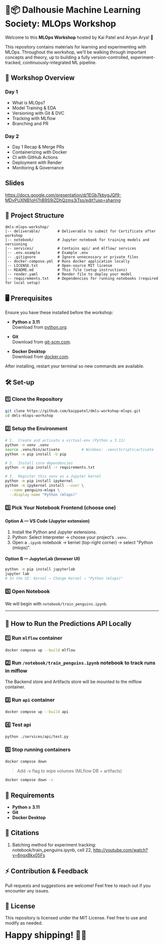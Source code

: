 # **🐧📦 Dalhousie Machine Learning Society: MLOps Workshop**

Welcome to this **MLOps Workshop** hosted by Kai Patel and Aryan Arya! 🚀

This repository contains materials for learning and experimenting with MLOps.
Throughout the workshop, we'll be walking through important concepts and theory,
up to building a fully version-controlled, experiment-tracked, continuously-integrated ML pipeline.

## **📌 Workshop Overview**

### **Day 1**

- What is MLOps?
- Model Training & EDA
- Versioning with Git & DVC
- Tracking with MLflow
- Branching and PR

### **Day 2**

- Day 1 Recap & Merge PRs
- Containerizing with Docker
- CI with GitHub Actions
- Deployment with Render
- Monitoring & Governance

## **Slides**

https://docs.google.com/presentation/d/1EGb7kbygJQf9-MDvPUXNB1oH7hB9S9iZDhQzms3iTss/edit?usp=sharing

## **📂 Project Structure**

```
dmls-mlops-workshop/
│-- deliverable/        # Deliverable to submit for Certificate after workshop
│-- notebook/           # Jupyter notebook for training models and versioning
│-- services/           # Contains api/ and mlflow/ services
│-- .env.example        # Example .env
│-- .gitignore          # Ignore unnecessary or private files
│-- docker-compose.yml  # Runs docker application locally
│-- LICENSE.txt         # Open-source MIT license
│-- README.md           # This file (setup instructions)
│-- render.yaml         # Render file to deploy your model
│-- requirements.txt    # Dependencies for running notebooks (required for local setup)
```

## **🖥️ Prerequisites**

Ensure you have these installed before the workshop:

- **Python ≥ 3.11**  
  Download from [python.org](https://www.python.org/downloads).

- **Git**  
  Download from [git-scm.com](https://git-scm.com/downloads).

- **Docker Desktop**  
  Download from [docker.com](https://docs.docker.com/get-started/get-docker).

After installing, restart your terminal so new commands are available.

## **🛠️ Set‑up**

### **1️⃣ Clone the Repository**

```bash
git clone https://github.com/kaippatel/dmls-workshop-mlops.git
cd dmls-mlops-workshop
```

### **2️⃣ Setup the Environment**

```bash
# 1.  Create and activate a virtual-env (Python ≥ 3.11)
python -m venv .venv
source .venv/bin/activate          # Windows: .venv\Scripts\activate
python -m pip install -U pip

# 2.  Install core dependencies
python -m pip install -r requirements.txt

# 3.  Register this venv as a Jupyter kernel
python -m pip install ipykernel
python -m ipykernel install --user \
  --name penguins-mlops \
  --display-name "Python (mlops)"
```

### **3️⃣ Pick Your Notebook Frontend (choose one)**

#### **Option A — VS Code (Jupyter extension)**

1. Install the Python and Jupyter extensions.
2. Python: Select Interpreter → choose your project’s `.venv`.
3. Open a `.ipynb` notebook → kernel (top-right corner) → select "Python (mlops)".

#### **Option B — JupyterLab (browser UI)**

```bash
python -m pip install jupyterlab
jupyter lab
# In the UI: Kernel → Change Kernel → "Python (mlops)"
```

### **5️⃣ Open Notebook**

We will begin with `notebook/train_penguins.ipynb`.

---

## **🐳 How to Run the Predictions API Locally**

### **1️⃣ Run `mlflow` container**

```bash
docker compose up --build mlflow
```

### **2️⃣ Run `/notebook/train_penguins.ipynb` notebook to track runs in mlflow**

The Backend store and Artifacts store will be mounted to the mlflow container.

### **3️⃣ Run `api` container**

```bash
docker compose up --build api
```

### **4️⃣ Test api**

```bash
python ./services/api/test.py
```

### **5️⃣ Stop running containers**

```bash
docker compose down
```

> Add -v flag to wipe volumes (MLflow DB + artifacts)

```bash
docker compose down -v
```

## **📜 Requirements**

- **Python ≥ 3.11**
- **Git**
- **Docker Desktop**

## **📝 Citations**

1. Batching method for experiment tracking: notebook/train_penguins.ipynb, cell 22, http://youtube.com/watch?v=6ngxBkx05Fs

## **⚡ Contribution & Feedback**

Pull requests and suggestions are welcome! Feel free to reach out if you encounter any issues.

## **📌 License**

This repository is licensed under the MIT License. Feel free to use and modify as needed.

<p align="start">
  <span style="font-size:2em; font-weight:bold;">Happy shipping! 🚢🐧</span>
</p>
